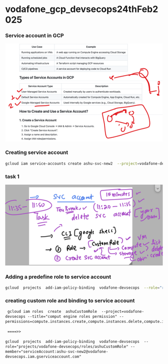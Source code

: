 # vodafone_gcp_devsecops24thFeb2025

### Service account in GCP 

<img src="svc1.png">

### Creating service account 

```sh
gcloud iam service-accounts create ashu-svc-new2  --project=vodafone-devsecops
```
### task 1

<img src="task1.png">

### Adding a predefine role to service account 

```sh
gcloud  projects  add-iam-policy-binding  vodafone-devsecops  --role="roles/compute.viewer" --member="serviceAccount:ashu-svc-new2@vodafone-devsecops.iam.gserviceaccount.com"
```

### creating custom role  and binding to service account 

```
 gcloud iam roles  create  ashuCustomRole  --project=vodafone-devsecops --title="comput engine roles permission" --permissions=compute.instances.create,compute.instances.delete,compute.instances.start  

 ====>>

gcloud  projects  add-iam-policy-binding  vodafone-devsecops  --role="projects/vodafone-devsecops/roles/ashuCustomRole" --member="serviceAccount:ashu-svc-new2@vodafone-devsecops.iam.gserviceaccount.com"
```